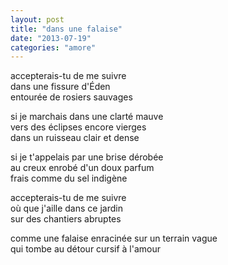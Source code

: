 ```yaml
---
layout: post
title: "dans une falaise"
date: "2013-07-19"
categories: "amore"
---
```


accepterais-tu de me suivre  
dans une fissure d'Éden  
entourée de rosiers sauvages  

si je marchais dans une clarté mauve  
vers des éclipses encore vierges  
dans un ruisseau clair et dense  

si je t'appelais par une brise dérobée  
au creux enrobé d'un doux parfum  
frais comme du sel indigène  

accepterais-tu de me suivre  
où que j'aille dans ce jardin  
sur des chantiers abruptes  

comme une falaise enracinée sur un terrain vague  
qui tombe au détour cursif à l'amour  

